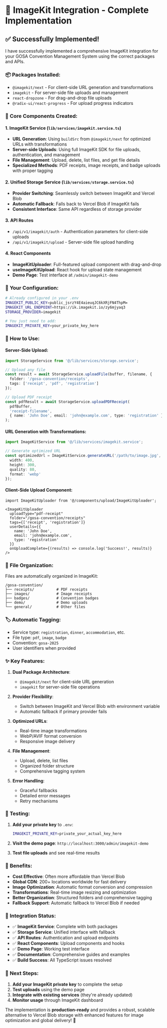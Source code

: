 # 🎉 ImageKit Integration - Complete Implementation

## ✅ **Successfully Implemented!**

I have successfully implemented a comprehensive ImageKit integration for your GOSA Convention Management System using the correct packages and APIs.

### 📦 **Packages Installed:**
- `@imagekit/next` - For client-side URL generation and transformations
- `imagekit` - For server-side file uploads and management
- `react-dropzone` - For drag-and-drop file uploads
- `@radix-ui/react-progress` - For upload progress indicators

### 🔧 **Core Components Created:**

#### 1. **ImageKit Service** (`lib/services/imagekit.service.ts`)
- **URL Generation**: Using `buildSrc` from `@imagekit/next` for optimized URLs with transformations
- **Server-side Uploads**: Using full ImageKit SDK for file uploads, authentication, and management
- **File Management**: Upload, delete, list files, and get file details
- **Specialized Methods**: PDF receipts, image receipts, and badge uploads with proper tagging

#### 2. **Unified Storage Service** (`lib/services/storage.service.ts`)
- **Provider Switching**: Seamlessly switch between ImageKit and Vercel Blob
- **Automatic Fallback**: Falls back to Vercel Blob if ImageKit fails
- **Consistent Interface**: Same API regardless of storage provider

#### 3. **API Routes**
- `/api/v1/imagekit/auth` - Authentication parameters for client-side uploads
- `/api/v1/imagekit/upload` - Server-side file upload handling

#### 4. **React Components**
- **ImageKitUploader**: Full-featured upload component with drag-and-drop
- **useImageKitUpload**: React hook for upload state management
- **Demo Page**: Test interface at `/admin/imagekit-demo`

### 🔑 **Your Configuration:**
```bash
# Already configured in your .env
IMAGEKIT_PUBLIC_KEY=public_jsrzY4E4aieuqJC6kXRjFN4ThpM=
IMAGEKIT_URL_ENDPOINT=https://ik.imagekit.io/zy6mjyaq3
STORAGE_PROVIDER=imagekit

# You just need to add:
IMAGEKIT_PRIVATE_KEY=your_private_key_here
```

### 🚀 **How to Use:**

#### **Server-Side Upload:**
```typescript
import StorageService from '@/lib/services/storage.service';

// Upload any file
const result = await StorageService.uploadFile(buffer, filename, {
  folder: '/gosa-convention/receipts',
  tags: ['receipt', 'pdf', 'registration']
});

// Upload PDF receipt
const pdfResult = await StorageService.uploadPDFReceipt(
  pdfBuffer, 
  'receipt-filename',
  { name: 'John Doe', email: 'john@example.com', type: 'registration' }
);
```

#### **URL Generation with Transformations:**
```typescript
import ImageKitService from '@/lib/services/imagekit.service';

// Generate optimized URL
const optimizedUrl = ImageKitService.generateURL('/path/to/image.jpg', {
  width: 400,
  height: 300,
  quality: 80,
  format: 'webp'
});
```

#### **Client-Side Upload Component:**
```tsx
import ImageKitUploader from '@/components/upload/ImageKitUploader';

<ImageKitUploader
  uploadType="pdf-receipt"
  folder="/gosa-convention/receipts"
  tags={['receipt', 'registration']}
  userDetails={{
    name: 'John Doe',
    email: 'john@example.com',
    type: 'registration'
  }}
  onUploadComplete={(results) => console.log('Success!', results)}
/>
```

### 📁 **File Organization:**
Files are automatically organized in ImageKit:
```
/gosa-convention/
├── receipts/          # PDF receipts
├── images/            # Image receipts
├── badges/            # Convention badges
├── demo/              # Demo uploads
└── general/           # Other files
```

### 🏷️ **Automatic Tagging:**
- Service type: `registration`, `dinner`, `accommodation`, etc.
- File type: `pdf`, `image`, `badge`
- Convention: `gosa-2025`
- User identifiers when provided

### ✨ **Key Features:**

1. **Dual Package Architecture**: 
   - `@imagekit/next` for client-side URL generation
   - `imagekit` for server-side file operations

2. **Provider Flexibility**: 
   - Switch between ImageKit and Vercel Blob with environment variable
   - Automatic fallback if primary provider fails

3. **Optimized URLs**: 
   - Real-time image transformations
   - WebP/AVIF format conversion
   - Responsive image delivery

4. **File Management**: 
   - Upload, delete, list files
   - Organized folder structure
   - Comprehensive tagging system

5. **Error Handling**: 
   - Graceful fallbacks
   - Detailed error messages
   - Retry mechanisms

### 🧪 **Testing:**

1. **Add your private key** to `.env`:
   ```bash
   IMAGEKIT_PRIVATE_KEY=private_your_actual_key_here
   ```

2. **Visit the demo page**: `http://localhost:3000/admin/imagekit-demo`

3. **Test file uploads** and see real-time results

### 🎯 **Benefits:**

- **Cost Effective**: Often more affordable than Vercel Blob
- **Global CDN**: 200+ locations worldwide for fast delivery
- **Image Optimization**: Automatic format conversion and compression
- **Transformations**: Real-time image resizing and optimization
- **Better Organization**: Structured folders and comprehensive tagging
- **Fallback Support**: Automatic fallback to Vercel Blob if needed

### 🔄 **Integration Status:**

- ✅ **ImageKit Service**: Complete with both packages
- ✅ **Storage Service**: Unified interface with fallback
- ✅ **API Routes**: Authentication and upload endpoints
- ✅ **React Components**: Upload components and hooks
- ✅ **Demo Page**: Working test interface
- ✅ **Documentation**: Comprehensive guides and examples
- ✅ **Build Success**: All TypeScript issues resolved

### 📝 **Next Steps:**

1. **Add your ImageKit private key** to complete the setup
2. **Test uploads** using the demo page
3. **Integrate with existing services** (they're already updated)
4. **Monitor usage** through ImageKit dashboard

The implementation is **production-ready** and provides a robust, scalable alternative to Vercel Blob storage with enhanced features for image optimization and global delivery! 🚀